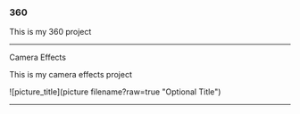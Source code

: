 ### 360

This is my 360 project

<script src="//360.vizor.io/scripts/embed.js" data-vizorurl="https://360.vizor.io/embed/v/rjr2j" ></script>

***

Camera Effects

This is my camera effects project

![picture_title](picture filename?raw=true "Optional Title")


***
